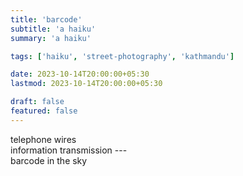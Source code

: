 ```yaml
---
title: 'barcode'
subtitle: 'a haiku'
summary: 'a haiku'

tags: ['haiku', 'street-photography', 'kathmandu']

date: 2023-10-14T20:00:00+05:30
lastmod: 2023-10-14T20:00:00+05:30

draft: false
featured: false
---
```


telephone wires  
information transmission ---  
barcode in the sky

